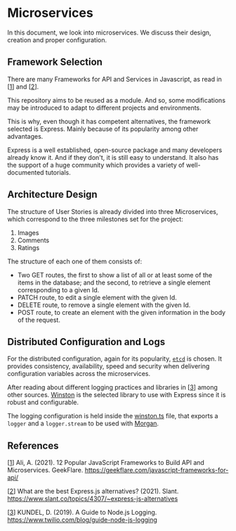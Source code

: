 # Microservices

In this document, we look into microservices. We discuss their design, creation and proper configuration.

## Framework Selection

There are many Frameworks for API and Services in Javascript, as read in [[1]] and [[2]].

This repository aims to be reused as a module. And so, some modifications may be introduced to adapt to different projects and environments.

This is why, even though it has competent alternatives, the framework selected is Express. Mainly because of its popularity among other advantages.

Express is a well established, open-source package and many developers already know it. And if they don't, it is still easy to understand. It also has the support of a huge community which provides a variety of well-documented tutorials.

## Architecture Design

The structure of User Stories is already divided into three Microservices, which correspond to the three milestones set for the project:

1. Images
2. Comments
3. Ratings

The structure of each one of them consists of:

- Two GET routes, the first to show a list of all or at least some of the items in the database; and the second, to retrieve a single element corresponding to a given Id.
- PATCH route, to edit a single element with the given Id.
- DELETE route, to remove a single element with the given Id.
- POST route, to create an element with the given information in the body of the request.

[//]: # (TODO: Relate with more detail to User Stories)

## Distributed Configuration and Logs

For the distributed configuration, again for its popularity, [`etcd`](https://etcd.io/) is chosen. It provides consistency, availability, speed and security when delivering configuration variables across the microservices.

After reading about different logging practices and libraries in [[3]] among other sources. [Winston](https://github.com/winstonjs/winston) is the selected library to use with Express since it is robust and configurable.

The logging configuration is held inside the [winston.ts](../src/common/log/winston.ts) file, that exports a `logger` and a `logger.stream` to be used with [Morgan](https://github.com/expressjs/morgan).

## References

[[1]] Ali, A. (2021). 12 Popular JavaScript Frameworks to Build API and Microservices. GeekFlare. https://geekflare.com/javascript-frameworks-for-api/

[[2]] What are the best Express.js alternatives? (2021). Slant. https://www.slant.co/topics/4307/~express-js-alternatives

[[3]] KUNDEL, D. (2019). A Guide to Node.js Logging. https://www.twilio.com/blog/guide-node-js-logging

[1]:https://geekflare.com/javascript-frameworks-for-api/
[2]:https://www.slant.co/topics/4307/~express-js-alternatives
[3]:https://www.twilio.com/blog/guide-node-js-logging